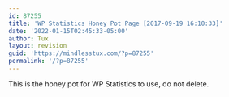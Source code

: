 ```yaml
---
id: 87255
title: 'WP Statistics Honey Pot Page [2017-09-19 16:10:33]'
date: '2022-01-15T02:45:33-05:00'
author: Tux
layout: revision
guid: 'https://mindlesstux.com/?p=87255'
permalink: '/?p=87255'
---
```


This is the honey pot for WP Statistics to use, do not delete.